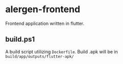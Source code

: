 # alergen-frontend

Frontend application written in flutter.

## build.ps1

A build script utilizing `Dockerfile`. Build .apk will be in `build/app/outputs/flutter-apk/`
